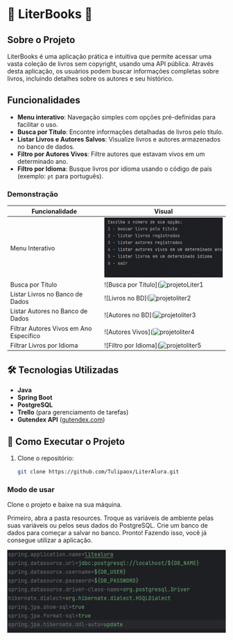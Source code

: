 # 📖 LiterBooks 📖

## Sobre o Projeto

LiterBooks é uma aplicação prática e intuitiva que permite acessar uma vasta coleção de livros sem copyright, usando uma API pública. Através desta aplicação, os usuários podem buscar informações completas sobre livros, incluindo detalhes sobre os autores e seu histórico.

## Funcionalidades

- **Menu interativo**: Navegação simples com opções pré-definidas para facilitar o uso.
- **Busca por Título**: Encontre informações detalhadas de livros pelo título.
- **Listar Livros e Autores Salvos**: Visualize livros e autores armazenados no banco de dados.
- **Filtro por Autores Vivos**: Filtre autores que estavam vivos em um determinado ano.
- **Filtro por Idioma**: Busque livros por idioma usando o código de país (exemplo: `pt` para português).

### Demonstração

| Funcionalidade                    | Visual                                                   |
|-----------------------------------|----------------------------------------------------------|
| Menu Interativo                   | ![Menu](./src/main/java/Img/projetoLiterMenu.gif)        |
| Busca por Título                  | ![Busca por Título](![projetoLiter1](https://github.com/user-attachments/assets/458d95ed-4c69-4403-9258-c89238935084) |
| Listar Livros no Banco de Dados   | ![Livros no BD](![projetoliter2](https://github.com/user-attachments/assets/b9274690-7aaa-4f11-af2e-99add85ca56f)   |
| Listar Autores no Banco de Dados  | ![Autores no BD](![projetoliter3](https://github.com/user-attachments/assets/9192a5a7-5550-481a-ae7f-f9b3250dec89)  |
| Filtrar Autores Vivos em Ano Específico | ![Autores Vivos](![projetoliter4](https://github.com/user-attachments/assets/6bd6846e-527d-4324-86bd-d9eb3c40fc79) |
| Filtrar Livros por Idioma         | ![Filtro por Idioma](![projetoliter5](https://github.com/user-attachments/assets/e281179c-05b7-4f68-a00e-90c9eb09c70c) |

## 🛠️ Tecnologias Utilizadas

- **Java**
- **Spring Boot**
- **PostgreSQL**
- **Trello** (para gerenciamento de tarefas)
- **Gutendex API** ([gutendex.com](https://gutendex.com/))

## 🚀 Como Executar o Projeto

1. Clone o repositório:
   ````bash
   git clone https://github.com/Tulipaox/LiterAlura.git

   ```` 

### Modo de usar 
<p>Clone o projeto e baixe na sua máquina.</p> 
<p>Primeiro, abra a pasta resources.
Troque as variáveis de ambiente pelas suas variáveis ou pelos seus dados do PostgreSQL. 
Crie um banco de dados para começar a salvar no banco.
Pronto! Fazendo isso, você já consegue utilizar a aplicação.
</p>
<img src="./src/main/java/Img/projetoliterResouces.jpg">
